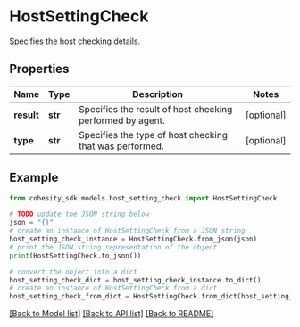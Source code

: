 # HostSettingCheck

Specifies the host checking details.

## Properties

Name | Type | Description | Notes
------------ | ------------- | ------------- | -------------
**result** | **str** | Specifies the result of host checking performed by agent. | [optional] 
**type** | **str** | Specifies the type of host checking that was performed. | [optional] 

## Example

```python
from cohesity_sdk.models.host_setting_check import HostSettingCheck

# TODO update the JSON string below
json = "{}"
# create an instance of HostSettingCheck from a JSON string
host_setting_check_instance = HostSettingCheck.from_json(json)
# print the JSON string representation of the object
print(HostSettingCheck.to_json())

# convert the object into a dict
host_setting_check_dict = host_setting_check_instance.to_dict()
# create an instance of HostSettingCheck from a dict
host_setting_check_from_dict = HostSettingCheck.from_dict(host_setting_check_dict)
```
[[Back to Model list]](../README.md#documentation-for-models) [[Back to API list]](../README.md#documentation-for-api-endpoints) [[Back to README]](../README.md)


